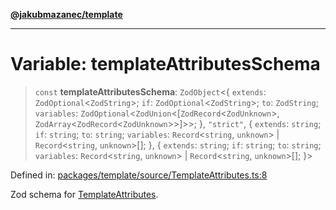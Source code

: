 [**@jakubmazanec/template**](../README.md)

---

# Variable: templateAttributesSchema

> `const` **templateAttributesSchema**: `ZodObject`\<\{ `extends`: `ZodOptional`\<`ZodString`\>;
> `if`: `ZodOptional`\<`ZodString`\>; `to`: `ZodString`; `variables`:
> `ZodOptional`\<`ZodUnion`\<\[`ZodRecord`\<`ZodUnknown`\>,
> `ZodArray`\<`ZodRecord`\<`ZodUnknown`\>\>\]\>\>; \}, `"strict"`, \{ `extends`: `string`; `if`:
> `string`; `to`: `string`; `variables`: `Record`\<`string`, `unknown`\> \| `Record`\<`string`,
> `unknown`\>[]; \}, \{ `extends`: `string`; `if`: `string`; `to`: `string`; `variables`:
> `Record`\<`string`, `unknown`\> \| `Record`\<`string`, `unknown`\>[]; \}\>

Defined in:
[packages/template/source/TemplateAttributes.ts:8](https://github.com/jakubmazanec/tools/blob/dd3219e5c9e39fb2c6c2fa06c4f20acd2118ac84/packages/template/source/TemplateAttributes.ts#L8)

Zod schema for [TemplateAttributes](../type-aliases/TemplateAttributes.md).
